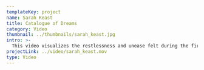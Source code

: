 ```yaml
---
templateKey: project
name: Sarah Keast
title: Catalogue of Dreams
category: Video
thumbnail: ../thumbnails/sarah_keast.jpg
intro: >-
  This video visualizes the restlessness and unease felt during the first night of my sleep analysis for the Catalogue of Dreams project.
projectLink: ../video/sarah_keast.mov
type: Video
---
```

